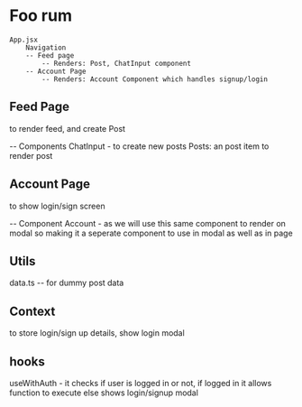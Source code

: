 # Foo rum

```
App.jsx
    Navigation
    -- Feed page
        -- Renders: Post, ChatInput component
    -- Account Page
        -- Renders: Account Component which handles signup/login

```
## Feed Page
to render feed, and create Post

 -- Components
 ChatInput - to create new posts
 Posts: an post item to render post


## Account Page
to show login/sign screen

-- Component
   Account - as we will use this same component to render on modal so making it a seperate component to use in modal as well as in page

## Utils
data.ts -- for dummy post data

## Context
to store login/sign up details, show login modal

## hooks
useWithAuth - it checks if user is logged in or not, if logged in it allows function to execute else shows login/signup modal
